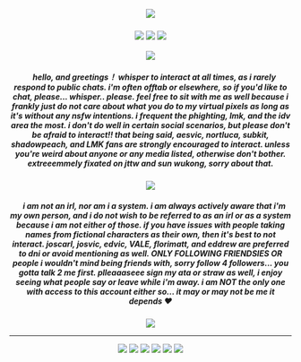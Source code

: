 <p align="center"> 
  <img src="https://komarev.com/ghpvc/?username=SUBSPACE-TRIPMlNE&label=hello+ponytowner&color=91262f&style=flat-square"/>
<h3 align="center">
<img src="https://64.media.tumblr.com/efe0d1ad1f2a334c4c2b1b82f095c745/4e25f56b77720d16-b8/s75x75_c1/37855a7edea8f32def5200007c1283d3ef591a3b.gif"/> <img src="https://readme-typing-svg.demolab.com?font=Indie+Flower&duration=2000&pause=1000&color=CF495C&center=true&width=435&lines=BUT+%2C+THE+COWARD+BEATEN+DOWN+%E2%80%94;BATTERED+WHERE+THEIR+LOVE+CAN+SEE+.;WAAAAAAAAAAAAAAAAAAAS+WHO+%3F;THAT%E2%80%99S+RIGHT+%2C+YOU+!"/> <img src="https://64.media.tumblr.com/025e32f9730884a0986b58c57877b9d3/37221ecbab8edd94-ff/s75x75_c1/c83133f825677a19dcd65a67012e79531cf19218.gif"   </h3>
<p align="center">
<img src="https://files.catbox.moe/ptna28.png"/>
</p>

<h5 align="center">
‎ ‎‎ ‎ ‎  hello, and greetings！
whisper to interact at <i> all times, </i> as i rarely respond to public chats.  i'm often offtab or elsewhere, so if you'd like to chat, please... whisper.. please.  feel free to sit with me as well because i frankly just do not care about what you do to my virtual pixels as long as it's without any nsfw intentions.  i frequent the phighting, lmk, and the idv area the most.  i don't do well in certain social scenarios, but please don't be afraid to interact!!  that being said, <i> aesvic, nortluca, subkit, shadowpeach, and LMK </i> fans are strongly encouraged to interact.  unless you're weird about anyone or any media listed, otherwise don't bother.  extreeemmely fixated on jttw and sun wukong, sorry about that.
</h5>

<p align="center">
<img src="https://file.garden/ZrgE6xyrrgxh47YJ/IMG_3619.png"/>
</p>

<h5 align="center">
‎ ‎‎ ‎ ‎  i am not an irl, nor am i a system.  i am always actively aware that i'm my own person, and i do not wish to be referred to as an irl or as a system because i am not either of those.  if you have issues with people taking names from fictional characters as their own, then it's best to not interact.  <i> joscarl, josvic, edvic, VALE, florimatt, and eddrew </i> are preferred to dni or avoid mentioning as well.  ONLY FOLLOWING FRIENDSIES OR people i wouldn't mind being friends with, sorry follow 4 followers... you gotta talk 2 me first.  <i> plleaaaseee </i> sign my ata or straw as well, i enjoy seeing what people say or leave while i'm away.  i am NOT the only one with access to this account either so... it may or may not be me it depends ❤️  
</h5>

<p align="center">
<img src="https://files.catbox.moe/jvqsoo.png"/>
</p>


***
<p align="center">
<img src="https://64.media.tumblr.com/3552cd9756815d508bd5b9a91d9fea36/ee9d0e519663456c-12/s100x200/d8c995468a1da9a4e4b3e8813689a4482aee3dcf.gifv"/> <img src="https://64.media.tumblr.com/b3e57fc129aab192837e1be2288732a7/16fed5257cbfde37-93/s100x200/3bd634e1795e167794427e6ab58e7a8388a7147e.gifv"/> <img src="https://github.com/aesvic/aesvic/assets/144497121/d71580ed-462f-47d3-8d37-cc8c2819af6a"/> <img src="https://github.com/aesvic/aesvic/assets/144497121/28a10243-db1a-47af-81c0-a5cccc783cbd"/> <img src="https://64.media.tumblr.com/eb8960d013e2c0a1c618351a8bd30d69/3c17aeae15290a12-69/s250x400/73042d64da09e86917ec2bd78a6233d131d89da9.gifv"/> <img src="https://64.media.tumblr.com/970d905d3b4dc697c5bc09895847d757/a4c2806b0e551a8e-db/s250x400/e5ae9355fef085afdaf83e92f426541c891d6cb2.gifv"/>

</p>
